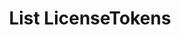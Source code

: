 ---
title: List LicenseTokens
excerpt: Retrieve a paginated, filtered list of LicenseTokens
api:
  file: api_gateway_swagger.json
  operationId: post_api-v2-licenses-tokens
hidden: false
---